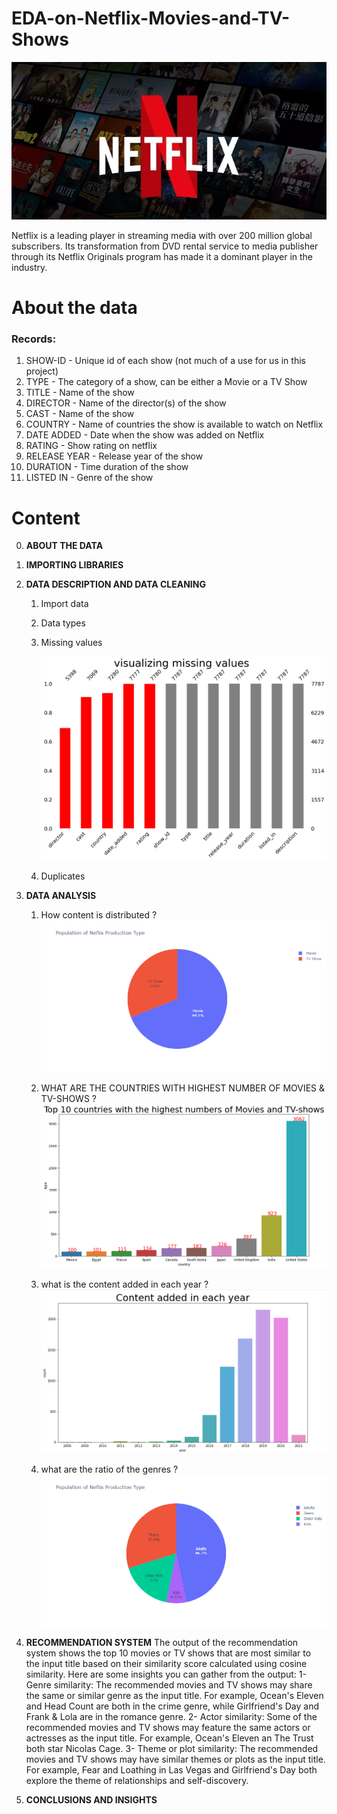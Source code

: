 # EDA-on-Netflix-Movies-and-TV-Shows

![Netflix](images/netflix.jpg "Netflix")

Netflix is a leading player in streaming media with over 200 million global subscribers. Its transformation from DVD rental service to media publisher through its Netflix Originals program has made it a dominant player in the industry.





# About the data

### Records:

1. SHOW-ID - Unique id of each show (not much of a use for us in this project)
2. TYPE - The category of a show, can be either a Movie or a TV Show
3. TITLE - Name of the show
4. DIRECTOR - Name of the director(s) of the show
5. CAST - Name of the show
6. COUNTRY - Name of countries the show is available to watch on Netflix
7. DATE ADDED - Date when the show was added on Netflix
8. RATING - Show rating on netflix
9. RELEASE YEAR - Release year of the show
10. DURATION - Time duration of the show
11. LISTED IN - Genre of the show



# Content
0. **ABOUT THE DATA**

1. **IMPORTING LIBRARIES**

2. **DATA DESCRIPTION AND DATA CLEANING**

    1. Import data

    2. Data types

    3. Missing values
    
        ![Missing](images/missing_values.jpg "Missing")
        
    4. Duplicates

3. **DATA ANALYSIS**

    1. How content is distributed ?  
        ![Content distribution](images/production_types.png "Content distribution")

    2. WHAT ARE THE COUNTRIES WITH HIGHEST NUMBER OF MOVIES & TV-SHOWS ?  
        ![missing values](images/countries_highest_movies_and_tv_shows.jpg "missing values")
    
    3. what is the content added in each year ?  
        ![Content added](images/content_added_in_each_year.jpg "Content added")

    4. what are the ratio of the genres ?  
        ![genres](images/netflix_production_types.jpg "genres")

4. **RECOMMENDATION SYSTEM**
        The output of the recommendation system shows the top 10 movies or TV shows that are most similar to the input title based on their similarity score calculated         using cosine similarity. Here are some insights you can gather from the output:
        1- Genre similarity: The recommended movies and TV shows may share the same or similar genre as the input title. For example, Ocean's Eleven and Head Count are            both in the crime genre, while Girlfriend's Day and Frank & Lola are in the romance genre.
        2- Actor similarity: Some of the recommended movies and TV shows may feature the same actors or actresses as the input title. For example, Ocean's Eleven an              The Trust both star Nicolas Cage.
        3- Theme or plot similarity: The recommended movies and TV shows may have similar themes or plots as the input title. For example, Fear and Loathing in Las                Vegas and Girlfriend's Day both explore the theme of relationships and self-discovery.


6. **CONCLUSIONS AND INSIGHTS**

